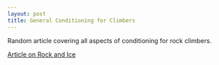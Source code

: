 ```yaml
---
layout: post
title: General Conditioning for Climbers
---
```


Random article covering all aspects of conditioning for rock climbers.

[Article on Rock and Ice](http://rockandice.com/rock-climbing-training/general-conditioning-for-climbers/)

